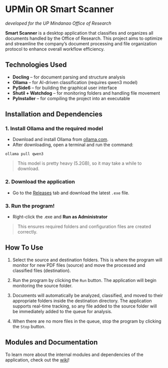 # UPMin OR Smart Scanner

*developed for the UP Mindanao Office of Research*

**Smart Scanner** is a desktop application that classifies and organizes all documents handled by the Office of Research. This project aims to optimize and streamline the company’s document processing and file organization protocol to enhance overall workflow efficiency.


## Technologies Used

- **Docling** – for document parsing and structure analysis
- **Ollama** – for AI-driven classification (requires qwen3 model)
- **PySide6** – for building the graphical user interface
- **Shutil + Watchdog** – for monitoring folders and handling file movement
- **PyInstaller** – for compiling the project into an executable


## Installation and Dependencies

### 1. Install Ollama and the required model

- Download and install Ollama from [ollama.com](https://ollama.com/).
- After downloading, open a terminal and run the command:

```
ollama pull qwen3
```

> This model is pretty heavy (5.2GB), so it may take a while to download.

### 2. Download the application

- Go to the [Releases](https://github.com/centuriee/smart-scanner/releases) tab and download the latest `.exe` file.

### 3. Run the program!

- Right-click the .exe and **Run as Administrator**

> This ensures required folders and configuration files are created correctly.


## How To Use

1. Select the source and destination folders. This is where the program will monitor for new PDF files (source) and move the processed and classified files (destination).

2. Run the program by clicking the `Run` button. The application will begin monitoring the source folder.

3. Documents will automatically be analyzed, classified, and moved to their appropriate folders inside the destination directory. The application supports real-time tracking, so any file added to the source folder will be immediately added to the queue for analysis.

4. When there are no more files in the queue, stop the program by clicking the `Stop` button.


## Modules and Documentation

To learn more about the internal modules and dependencies of the application, check out the [wiki](https://github.com/centuriee/smart-scanner/wiki)!